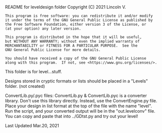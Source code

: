README for leveldesign folder
    Copyright (C) 2021  Lincoln V.

    This program is free software: you can redistribute it and/or modify
    it under the terms of the GNU General Public License as published by
    the Free Software Foundation, either version 3 of the License, or
    (at your option) any later version.

    This program is distributed in the hope that it will be useful,
    but WITHOUT ANY WARRANTY; without even the implied warranty of
    MERCHANTABILITY or FITNESS FOR A PARTICULAR PURPOSE.  See the
    GNU General Public License for more details.

    You should have received a copy of the GNU General Public License
    along with this program.  If not, see <https://www.gnu.org/licenses/>.

This folder is for level...stuff.

Designs stored in cryptic formats or lists should be placed in a "Levels"
folder. (not created)

ConvertLib.py/.pyc files:  ConvertLib.py & ConvertLib.pyc is
a converter library.  Don't use this library directly.  Instead, use
the ConvertEngine.py file.  Place your design in list format at the top
of the file with the name "level".  Run the script, and your converted
output will be in the "out.levelconv" file.  You can copy and paste that into
../GDtst.py and try out your level!

Last Updated Mar.20, 2021
